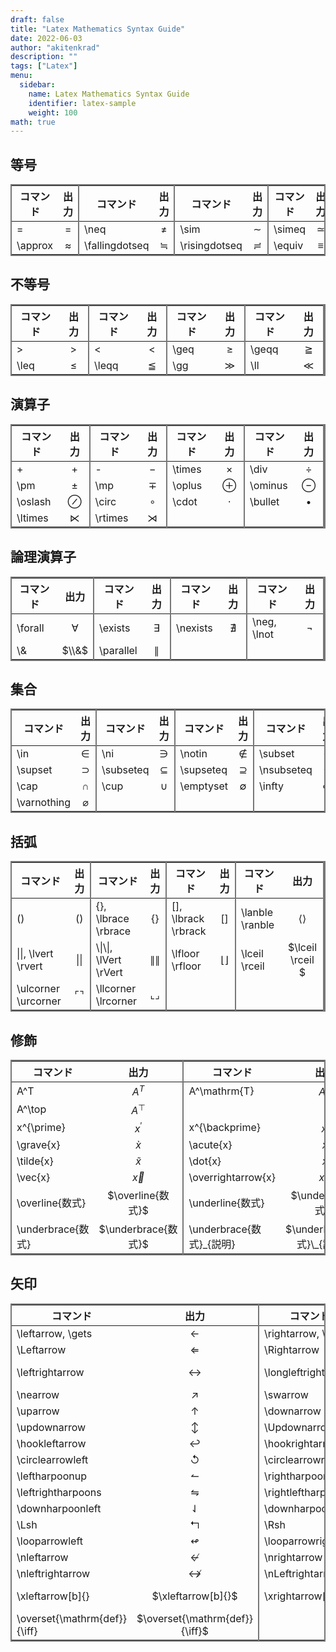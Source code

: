 ```yaml
---
draft: false
title: "Latex Mathematics Syntax Guide"
date: 2022-06-03
author: "akitenkrad"
description: ""
tags: ["Latex"]
menu:
  sidebar:
    name: Latex Mathematics Syntax Guide
    identifier: latex-sample
    weight: 100
math: true
---
```


<style>
    table tr td {
        border-top: none !important;
        border-bottom: none !important;
    }
    table {
        border: solid 2px #777777;
    }
    table tr td span.mo {
        font-size: smaller;
    }
    table tr td:nth-of-type(even), th:nth-of-type(even) {
        border-right: solid 2px #777777;
    }
</style>

## 等号
|コマンド| 出力|コマンド| 出力| コマンド| 出力| コマンド| 出力|
|---|:---:|---|:---:|---|:---:|---|:---:|
| = | $=$ | \neq | $\neq$ | \sim | $\sim$ | \simeq | $\simeq$ |
| \approx | $\approx$ | \fallingdotseq | $\fallingdotseq$ | \risingdotseq | $\risingdotseq$ | \equiv | $\equiv$ |

## 不等号
|コマンド| 出力|コマンド| 出力| コマンド| 出力| コマンド| 出力|
|---|:---:|---|:---:|---|:---:|---|:---:|
| > | $>$ | < | $<$ | \geq | $\geq$ | \geqq | $\geqq$ |
| \leq | $\leq$ | \leqq | $\leqq$ | \gg | $\gg$ | \ll | $\ll$ |

## 演算子
|コマンド| 出力|コマンド| 出力| コマンド| 出力| コマンド| 出力|
|---|:---:|---|:---:|---|:---:|---|:---:|
| + | $+$ | - | $-$ | \times | $\times$ | \div | $\div$ |
| \pm | $\pm$ | \mp | $\mp$ | \oplus | $\oplus$ | \ominus | $\ominus$ |
| \oslash | $\oslash$ | \circ | $\circ$ | \cdot | $\cdot$ | \bullet | $\bullet$ |
| \ltimes | $\ltimes$ | \rtimes | $\rtimes$ | | | | |

## 論理演算子
|コマンド| 出力|コマンド| 出力| コマンド| 出力| コマンド| 出力|
|---|:---:|---|:---:|---|:---:|---|:---:|
| \forall | $\forall$ | \exists | $\exists$ | \nexists | $\nexists$ | \neg, \lnot | $\neg$ |
| \\& | $\\&$ | \parallel | $\parallel$ | | | | |

## 集合
|コマンド| 出力|コマンド| 出力| コマンド| 出力| コマンド| 出力|
|---|:---:|---|:---:|---|:---:|---|:---:|
| \in | $\in$ | \ni | $\ni$ | \notin | $\notin$ | \subset | $\subset$ |
| \supset | $\supset$ | \subseteq | $\subseteq$ | \supseteq | $\supseteq$ | \nsubseteq | $\nsubseteq$ |
| \cap | $\cap$ | \cup | $\cup$ | \emptyset | $\emptyset$ | \infty | $\infty$ |
| \varnothing | $\varnothing$ | | | | | | |

## 括弧

|コマンド| 出力| コマンド| 出力| コマンド| 出力| コマンド| 出力|
|---|:---:|---|:---:|---|:---:|---|:---:|
|()| $()$| {}, \lbrace \rbrace| $\lbrace \rbrace$| [], \lbrack \rbrack| $\lbrack \rbrack$| \lanble \ranble| $\langle \rangle$|
|\|\|, \lvert \rvert | $\lvert \rvert$ | \\\|\\\|, \lVert \rVert | $\lVert \rVert$ | \lfloor \rfloor | $\lfloor \rfloor$ | \lceil \rceil | $\lceil \rceil $ |
| \ulcorner \urcorner | $\ulcorner \urcorner$ | \llcorner \lrcorner | $\llcorner \lrcorner$ | | | | | 

## 修飾
|コマンド| 出力|コマンド| 出力| コマンド| 出力| コマンド| 出力|
|---|:---:|---|:---:|---|:---:|---|:---:|
| A^T | $A^T$ | A^\mathrm{T} | $A^\mathrm{T}$ | A^\mathsf{T} | $A^\mathsf{T}$ | A^\intercal | $A^\intercal$ |
| A^\top | $A^\top$ | 
| x^{\prime} | $x^{\prime}$ | x^{\backprime} | $x^{\backprime}$ | \hat{x} | $\hat{x}$ | \check{x} | $\check{x}$ |
| \grave{x} | $\grave{x}$ | \acute{x} | $\acute{x}$ | \breve{x} | $\breve{x}$ | \bar{x} | $\bar{x}$ |
| \tilde{x} | $\tilde{x}$ | \dot{x} | $\dot{x}$ | \ddot{x} | $\ddot{x}$ | \dddot{x} | $\dddot{x}$ |
| \vec{x} | $\vec{x}$ | \overrightarrow{x} | $\overrightarrow{x}$ | \widehat{x} | $\widehat{x}$ | \boldsymbol{x} | $\boldsymbol{x}$ |
| \overline{数式} | $\overline{数式}$ | \underline{数式} | $\underline{数式}$ | \overbrace{数式} | $\overbrace{数式}$ | \overbrace{数式}^{説明} | $\overbrace{数式}^{説明}$ |
| \underbrace{数式} | $\underbrace{数式}$ | \underbrace{数式}\_{説明} | $\underbrace{数式}\_{説明}$ | | | | |

## 矢印
|コマンド| 出力|コマンド| 出力| コマンド| 出力| コマンド| 出力|
|---|:---:|---|:---:|---|:---:|---|:---:|
| \leftarrow, \gets | $\gets$ | \rightarrow, \to | $\to$ | \longleftarrow | $\longleftarrow$ | \longrightarrow | $\longrightarrow$ |
| \Leftarrow | $\Leftarrow$ | \Rightarrow | $\Rightarrow$ | \Longleftarrow | $\Longleftarrow$ | \Longrightarrow | $\Longrightarrow$ |
| \leftrightarrow | $\leftrightarrow$ | \longleftrightarrow | $\longleftrightarrow$ | \Leftrightarrow | $\Leftrightarrow$ | \Longleftrightarrow, \iff | $ \Longleftrightarrow$ |
| \nearrow | $\nearrow$ | \swarrow | $\swarrow$ | \searrow | $\searrow$ | \nwarrow | $\nwarrow$ |
| \uparrow | $\uparrow$ | \downarrow | $\downarrow$ | \Uparrow | $\Uparrow$ | \Downarrow | $\Downarrow$ |
| \updownarrow | $\updownarrow$ | \Updownarrow | $\Updownarrow$ | \mapsto | $\mapsto$ | \longmapsto | $\longmapsto$ |
| \hookleftarrow | $\hookleftarrow$ | \hookrightarrow | $\hookrightarrow$ | \twoheadleftarrow | $\twoheadleftarrow$ | \twoheadrightarrow | $\twoheadrightarrow$ |
| \circlearrowleft | $\circlearrowleft$ | \circlearrowright | $\circlearrowright$ | \curvearrowleft | $\curvearrowleft$ | \curvearrowright | $\curvearrowright$ |
| \leftharpoonup | $\leftharpoonup$ | \rightharpoonup | $\rightharpoonup$ | \leftharpoondown | $\leftharpoondown$ | \rightharpoondown | $\rightharpoondown$ |
| \leftrightharpoons | $\leftrightharpoons$ | \rightleftharpoons | $\rightleftharpoons$ | \upharpoonleft | $\upharpoonleft$ | \upharpoonright | $\upharpoonright$ |
| \downharpoonleft | $\downharpoonleft$ | \downharpoonright | $\downharpoonright$ | \leftarrowtail | $\leftarrowtail$ | \rightarrowtail | $\rightarrowtail$ |
| \Lsh | $\Lsh$ | \Rsh | $\Rsh$ | \leftrightsquigarrow | $\leftrightsquigarrow$ | \rightsquigarrow | $\rightsquigarrow$ |
| \looparrowleft | $\looparrowleft$ | \looparrowright| $\looparrowright$ | \Lleftarrow | $\Lleftarrow$ | \Rrightarrow | $\Rrightarrow$ |
| \nleftarrow | $\nleftarrow$ | \nrightarrow | $\nrightarrow$ | \nLeftarrow | $\nLeftarrow$ | \nRightarrow | $\nRightarrow$ |
| \nleftrightarrow | $\nleftrightarrow$ | \nLeftrightarrow | $\nLeftrightarrow$ | \xleftarrow{a} | $\xleftarrow{a}$ | \xrightarrow{a} | $\xrightarrow{a}$ | 
| \xleftarrow[b]{} | $\xleftarrow[b]{}$ | \xrightarrow[b]{} | $\xrightarrow[b]{}$ | \xleftarrow[b]{a} | $\xleftarrow[b]{a}$ | \xrightarrow[b]{a} | $\xrightarrow[b]{a}$ |
| \overset{\mathrm{def}}{\iff} | $\overset{\mathrm{def}}{\iff}$ | | | | | | |
